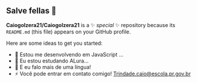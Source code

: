 ## Salve fellas 👋

**Caiogolzera21/Caiogolzera21** is a ✨ _special_ ✨ repository because its `README.md` (this file) appears on your GitHub profile.

Here are some ideas to get you started:

- 🔭 Estou  me desenvolvendo em JavaScript ...
- 🌱 Eu estou estudando ALura...
- 👯 E eu falo mais de uma língua!
- ⚡  Você pode entrar em contato comigo! Trindade.caio@escola.pr.gov.br
